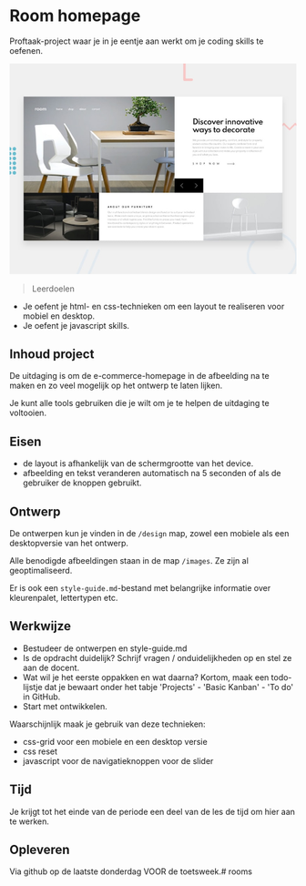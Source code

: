 # Room homepage
Proftaak-project waar je in je eentje aan werkt om je coding skills te oefenen.

![Design preview for the Room homepage coding challenge](./design/desktop-preview.jpg)


>Leerdoelen
* Je oefent je html- en css-technieken om een layout te realiseren voor mobiel en desktop.
* Je oefent je javascript skills.

## Inhoud project
De uitdaging is om de e-commerce-homepage in de afbeelding na te maken en zo veel mogelijk op het ontwerp te laten lijken.

Je kunt alle tools gebruiken die je wilt om je te helpen de uitdaging te voltooien.

## Eisen

- de layout is afhankelijk van de schermgrootte van het device.
- afbeelding en tekst veranderen automatisch na 5 seconden of als de gebruiker de knoppen gebruikt.

## Ontwerp
De ontwerpen kun je vinden in de `/design` map, zowel een mobiele als een desktopversie van het ontwerp.

Alle benodigde afbeeldingen staan in de map `/images`. Ze zijn al geoptimaliseerd.

Er is ook een `style-guide.md`-bestand met belangrijke informatie over kleurenpalet, lettertypen etc.

## Werkwijze
* Bestudeer de ontwerpen en style-guide.md
* Is de opdracht duidelijk? Schrijf vragen / onduidelijkheden op en stel ze aan de docent.
* Wat wil je het eerste oppakken en wat daarna? Kortom, maak een todo-lijstje dat je bewaart onder het tabje 'Projects' - 'Basic Kanban' - 'To do' in GitHub.
* Start met ontwikkelen.
  

Waarschijnlijk maak je gebruik van deze technieken:
* css-grid voor een mobiele en een desktop versie
* css reset 
* javascript voor de navigatieknoppen voor de slider

## Tijd
Je krijgt tot het einde van de periode een deel van de les de tijd om hier aan te werken.

## Opleveren
Via github op de laatste donderdag VOOR de toetsweek.# rooms
